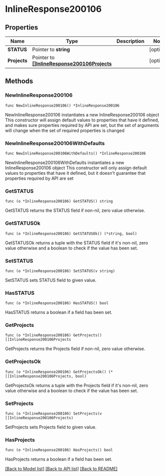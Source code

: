 # InlineResponse200106

## Properties

Name | Type | Description | Notes
------------ | ------------- | ------------- | -------------
**STATUS** | Pointer to **string** |  | [optional] 
**Projects** | Pointer to [**[]InlineResponse200106Projects**](InlineResponse200106Projects.md) |  | [optional] 

## Methods

### NewInlineResponse200106

`func NewInlineResponse200106() *InlineResponse200106`

NewInlineResponse200106 instantiates a new InlineResponse200106 object
This constructor will assign default values to properties that have it defined,
and makes sure properties required by API are set, but the set of arguments
will change when the set of required properties is changed

### NewInlineResponse200106WithDefaults

`func NewInlineResponse200106WithDefaults() *InlineResponse200106`

NewInlineResponse200106WithDefaults instantiates a new InlineResponse200106 object
This constructor will only assign default values to properties that have it defined,
but it doesn't guarantee that properties required by API are set

### GetSTATUS

`func (o *InlineResponse200106) GetSTATUS() string`

GetSTATUS returns the STATUS field if non-nil, zero value otherwise.

### GetSTATUSOk

`func (o *InlineResponse200106) GetSTATUSOk() (*string, bool)`

GetSTATUSOk returns a tuple with the STATUS field if it's non-nil, zero value otherwise
and a boolean to check if the value has been set.

### SetSTATUS

`func (o *InlineResponse200106) SetSTATUS(v string)`

SetSTATUS sets STATUS field to given value.

### HasSTATUS

`func (o *InlineResponse200106) HasSTATUS() bool`

HasSTATUS returns a boolean if a field has been set.

### GetProjects

`func (o *InlineResponse200106) GetProjects() []InlineResponse200106Projects`

GetProjects returns the Projects field if non-nil, zero value otherwise.

### GetProjectsOk

`func (o *InlineResponse200106) GetProjectsOk() (*[]InlineResponse200106Projects, bool)`

GetProjectsOk returns a tuple with the Projects field if it's non-nil, zero value otherwise
and a boolean to check if the value has been set.

### SetProjects

`func (o *InlineResponse200106) SetProjects(v []InlineResponse200106Projects)`

SetProjects sets Projects field to given value.

### HasProjects

`func (o *InlineResponse200106) HasProjects() bool`

HasProjects returns a boolean if a field has been set.


[[Back to Model list]](../README.md#documentation-for-models) [[Back to API list]](../README.md#documentation-for-api-endpoints) [[Back to README]](../README.md)


